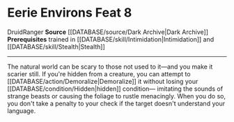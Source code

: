 ﻿---
feat: Eerie Environs
id: '3764'
level: '8'
name: Eerie Environs
prerequisite: Trained in [[DATABASE/skill/Intimidation|Intimidation]] ; Trained in
  [[DATABASE/skill/Stealth|Stealth]]
rarity: Common
source: '[[DATABASE/source/Dark Archive|Dark Archive]]'
trait:
- '[[DATABASE/trait/Druid|Druid]]'
- '[[DATABASE/trait/Ranger|Ranger]]'
type: Feat

---
# Eerie Environs <span class="item-type">Feat 8</span>

<span class="item-trait">Druid</span><span class="item-trait">Ranger</span>
**Source** [[DATABASE/source/Dark Archive|Dark Archive]]
**Prerequisites** trained in [[DATABASE/skill/Intimidation|Intimidation]] and [[DATABASE/skill/Stealth|Stealth]]

---
The natural world can be scary to those not used to it—and you make it scarier still. If you're hidden from a creature, you can attempt to [[DATABASE/action/Demoralize|Demoralize]] it without losing your [[DATABASE/condition/Hidden|hidden]] condition— imitating the sounds of strange beasts or causing the foliage to rustle menacingly. When you do so, you don't take a penalty to your check if the target doesn't understand your language.